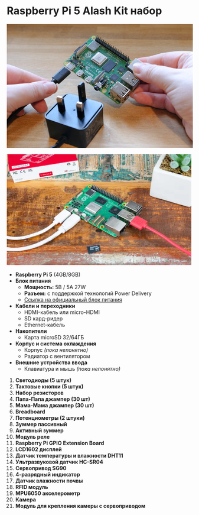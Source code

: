 # Raspberry Pi 5 Alash Kit набор
![Кабель питания](https://raw.githubusercontent.com/diaskabdualiev/RaspberryPi-Kit/main/cable-power.png)

<img src="https://github.com/diaskabdualiev/RaspberryPi-Kit/blob/main/6aebb638-e088-4b28-bbfd-67eae784ca3b_PI_5_FEATURE.png" alt="PI 5 FEATURE" width="500" height="300">

- **Raspberry Pi 5** (4GB/8GB)
- **Блок питания**
  - **Мощность:** 5В / 5A 27W
  - **Разъем:** с поддержкой технологий Power Delivery  
  - [Ссылка на официальный блок питания](https://www.raspberrypi.com/products/27w-power-supply/)
- **Кабели и переходники**
  - HDMI-кабель или micro-HDMI
  - SD кард-ридер
  - Ethernet-кабель
- **Накопители**
  - Карта microSD 32/64ГБ
- **Корпус и система охлаждения**
  - Корпус *(пока непонятно)*
  - Радиатор с вентилятором
- **Внешние устройства ввода**
  - Клавиатура и мышь *(пока непонятно)*


1. **Светодиоды (5 штук)**
2. **Тактовые кнопки (5 штук)**
3. **Набор резисторов**
4. **Папа-Папа джампер (30 шт)**
5. **Мама-Мама джампер (30 шт)**
6. **Breadboard**
7. **Потенциометры (2 штуки)**
8. **Зуммер пассивный**
9. **Активный зуммер**
10. **Модуль реле**
11. **Raspberry Pi GPIO Extension Board**
12. **LCD1602 дисплей**
13. **Датчик температуры и влажности DHT11**
14. **Ультразвуковой датчик HC-SR04**
15. **Сервопривод SG90**
16. **4-разрядный индикатор**
17. **Датчик влажности почвы**
18. **RFID модуль**
19. **MPU6050 акселерометр**
20. **Камера**
21. **Модуль для крепления камеры с сервоприводом**
